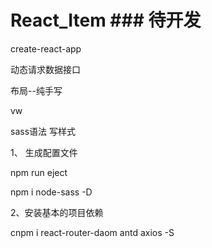 # React_Item  ### 待开发
  create-react-app
  
  动态请求数据接口
  
  布局--纯手写
  
  vw
  
  sass语法 写样式
 
1、 生成配置文件
  
  npm run eject
  
  npm i node-sass -D


2、安装基本的项目依赖
  
  cnpm i react-router-daom antd axios -S
  
  

